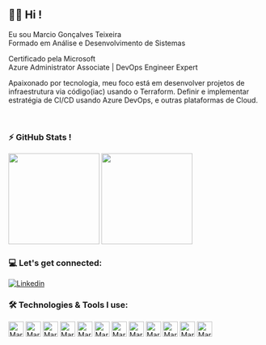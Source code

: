 ## 👨‍💻 Hi !

Eu sou Marcio Gonçalves Teixeira<br>
Formado em Análise e Desenvolvimento de Sistemas

Certificado pela Microsoft <br>
Azure Administrator Associate | DevOps Engineer Expert

Apaixonado por tecnologia, meu foco está em desenvolver projetos de infraestrutura via código(iac) usando o Terraform.
Definir e implementar estratégia de CI/CD usando Azure DevOps, e outras plataformas de Cloud.

<br>

### ⚡ GitHub Stats !
<div>
<img height="180cm" src="https://github-readme-stats.vercel.app/api?username=MarcioGTeixeira&show_icons=true&theme=highcontrast"/>
<img height="180cm" src="https://github-readme-stats.vercel.app/api/top-langs/?username=MarcioGTeixeira&layout=compact&theme=highcontrast"/>
</div>


### 💻 Let's get connected:
[![Linkedin](https://img.shields.io/badge/LinkedIn-0077B5?style=for-the-badge&logo=linkedin&logoColor=white)](https://www.linkedin.com/in/marcio-goncalves-teixeira/)


### 🛠️ Technologies & Tools I use:

<div>
<img align="center" alt="Marcio-html" height="30" width"40" src="https://cdn.jsdelivr.net/gh/devicons/devicon/icons/windows8/windows8-original.svg"/>
<img align="center" alt="Marcio-html" height="30" width"40" src="https://cdn.jsdelivr.net/gh/devicons/devicon/icons/linux/linux-original.svg"/>
<img align="center" alt="Marcio-html" height="30" width"40" src="https://cdn.jsdelivr.net/gh/devicons/devicon/icons/azure/azure-original.svg"/>
<img align="center" alt="Marcio-html" height="30" width"40" src="https://cdn.jsdelivr.net/gh/devicons/devicon/icons/vscode/vscode-original.svg"/>
<img align="center" alt="Marcio-html" height="30" width"40" src="https://cdn.jsdelivr.net/gh/devicons/devicon/icons/git/git-original.svg"/>
<img align="center" alt="Marcio-html" height="30" width"40" src="https://cdn.jsdelivr.net/gh/devicons/devicon/icons/github/github-original.svg"/>
<img align="center" alt="Marcio-html" height="30" width"40" src="https://cdn.jsdelivr.net/gh/devicons/devicon/icons/terraform/terraform-original.svg"/>
<img align="center" alt="Marcio-html" height="30" width"40" src="https://cdn.jsdelivr.net/gh/devicons/devicon/icons/docker/docker-original.svg"/>
<img align="center" alt="Marcio-html" height="30" width"40" src="https://cdn.jsdelivr.net/gh/devicons/devicon/icons/kubernetes/kubernetes-plain.svg"/>
<img align="center" alt="Marcio-html" height="30" width"40" src="https://cdn.jsdelivr.net/gh/devicons/devicon/icons/grafana/grafana-original.svg"/>
<img align="center" alt="Marcio-html" height="30" width"40" src="https://cdn.jsdelivr.net/gh/devicons/devicon/icons/prometheus/prometheus-original.svg"/>
<img align="center" alt="Marcio-html" height="30" width"40" src="https://cdn.jsdelivr.net/gh/devicons/devicon/icons/googlecloud/googlecloud-original.svg"/>
</div>
